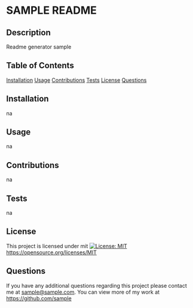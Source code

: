 # SAMPLE README

## Description
Readme generator sample

## Table of Contents
[Installation](#installation)
[Usage](#usage)
[Contributions](#contributions)
[Tests](#tests)
[License](#license)
[Questions](#questions)

## Installation
na

## Usage
na

## Contributions
na

## Tests
na

## License
This project is licensed under mit
[![License: MIT](https://img.shields.io/badge/License-MIT-yellow.svg)](https://opensource.org/licenses/MIT)
https://opensource.org/licenses/MIT

## Questions
If you have any additional questions regarding this project please contact me at sample@sample.com.
You can view more of my work at https://github.com/sample